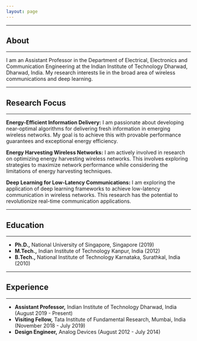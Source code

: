```yaml
---
layout: page
---
```

---
## About
---
I am an Assistant Professor in the Department of Electrical, Electronics and Communication Engineering at the Indian Institute of Technology Dharwad, Dharwad, India. My research interests lie in the broad area of wireless communications and deep learning.

---
## Research Focus
---
**Energy-Efficient Information Delivery:** I am passionate about developing near-optimal algorithms for delivering fresh information in emerging wireless networks. My goal is to achieve this with provable performance guarantees and exceptional energy efficiency.

**Energy Harvesting Wireless Networks:** I am actively involved in research on optimizing energy harvesting wireless networks. This involves exploring strategies to maximize network performance while considering the limitations of energy harvesting techniques.

**Deep Learning for Low-Latency Communications:** I am exploring the application of deep learning frameworks to achieve low-latency communication in wireless networks. This research has the potential to revolutionize real-time communication applications.

---
## Education
---
- **Ph.D.,** National University of Singapore, Singapore (2019)
- **M.Tech.,** Indian Institute of Technology Kanpur, India (2012)
- **B.Tech.,** National Institute of Technology Karnataka, Surathkal, India (2010)

---
## Experience
---
- **Assistant Professor,** Indian Institute of Technology Dharwad, India (August 2019 - Present)
- **Visiting Fellow,** Tata Institute of Fundamental Research, Mumbai, India (November 2018 - July 2019)
- **Design Engineer,** Analog Devices (August 2012 - July 2014)
